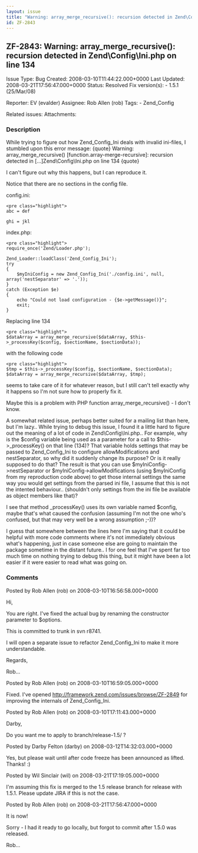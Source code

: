 ```yaml
---
layout: issue
title: "Warning: array_merge_recursive(): recursion detected in Zend\Config\Ini.php on line 134"
id: ZF-2843
---
```


ZF-2843: Warning: array\_merge\_recursive(): recursion detected in Zend\\Config\\Ini.php on line 134
----------------------------------------------------------------------------------------------------

 Issue Type: Bug Created: 2008-03-10T11:44:22.000+0000 Last Updated: 2008-03-21T17:56:47.000+0000 Status: Resolved Fix version(s): - 1.5.1 (25/Mar/08)
 
 Reporter:  EV (evalder)  Assignee:  Rob Allen (rob)  Tags: - Zend\_Config
 
 Related issues: 
 Attachments: 
### Description

While trying to figure out how Zend\_Config\_Ini deals with invalid ini-files, I stumbled upon this error message: {quote} Warning: array\_merge\_recursive() [function.array-merge-recursive]: recursion detected in [...]Zend\\Config\\Ini.php on line 134 {quote}

I can't figure out why this happens, but I can reproduce it.

Notice that there are no sections in the config file.

config.ini:

 
    <pre class="highlight">
    abc = def
    
    ghi = jkl


index.php:

 
    <pre class="highlight">
    require_once('Zend/Loader.php');
    
    Zend_Loader::loadClass('Zend_Config_Ini');
    try
    {
        $myIniConfig = new Zend_Config_Ini('./config.ini', null, array('nestSeparator' => '.'));
    }
    catch (Exception $e)
    {
        echo "Could not load configuration - {$e->getMessage()}";
        exit;
    }


Replacing line 134

 
    <pre class="highlight">
    $dataArray = array_merge_recursive($dataArray, $this->_processKey($config, $sectionName, $sectionData));


with the following code

 
    <pre class="highlight">
    $tmp = $this->_processKey($config, $sectionName, $sectionData);
    $dataArray = array_merge_recursive($dataArray, $tmp);


seems to take care of it for whatever reason, but I still can't tell exactly why it happens so I'm not sure how to properly fix it.

Maybe this is a problem with PHP function array\_merge\_recursive() - I don't know.

A somewhat related issue, perhaps better suited for a mailing list than here, but I'm lazy.. While trying to debug this issue, I found it a little hard to figure out the meaning of a lot of code in Zend\\Config\\Ini.php.. For example, why is the $config variable being used as a parameter for a call to $this->\_processKey() on that line (134)? That variable holds settings that may be passed to Zend\_Config\_Ini to configure allowModifications and nestSeparator, so why did it suddenly change its purpose? Or is it really supposed to do that? The result is that you can use $myIniConfig->nestSeparator or $myIniConfig->allowModifications (using $myIniConfig from my reproduction code above) to get those internal settings the same way you would get settings from the parsed ini file, I assume that this is not the intented behaviour.. (shouldn't only settings from the ini file be available as object members like that)?

I see that method \_processKey() uses its own variable named $config, maybe that's what caused the confusion (assuming I'm not the one who's confused, but that may very well be a wrong assumption ;-))?

I guess that somewhere between the lines here I'm saying that it could be helpful with more code comments where it's not immediately obvious what's happening, just in case someone else are going to maintain the package sometime in the distant future.. I for one feel that I've spent far too much time on nothing trying to debug this thing, but it might have been a lot easier if it were easier to read what was going on.

 

 

### Comments

Posted by Rob Allen (rob) on 2008-03-10T16:56:58.000+0000

Hi,

You are right. I've fixed the actual bug by renaming the constructor parameter to $options.

This is committed to trunk in svn r8741.

I will open a separate issue to refactor Zend\_Config\_Ini to make it more understandable.

Regards,

Rob...

 

 

Posted by Rob Allen (rob) on 2008-03-10T16:59:05.000+0000

Fixed. I've opened <http://framework.zend.com/issues/browse/ZF-2849> for improving the internals of Zend\_Config\_Ini.

 

 

Posted by Rob Allen (rob) on 2008-03-10T17:11:43.000+0000

Darby,

Do you want me to apply to branch/release-1.5/ ?

 

 

Posted by Darby Felton (darby) on 2008-03-12T14:32:03.000+0000

Yes, but please wait until after code freeze has been announced as lifted. Thanks! :)

 

 

Posted by Wil Sinclair (wil) on 2008-03-21T17:19:05.000+0000

I'm assuming this fix is merged to the 1.5 release branch for release with 1.5.1. Please update JIRA if this is not the case.

 

 

Posted by Rob Allen (rob) on 2008-03-21T17:56:47.000+0000

It is now!

Sorry - I had it ready to go locally, but forgot to commit after 1.5.0 was released.

Rob...

 

 